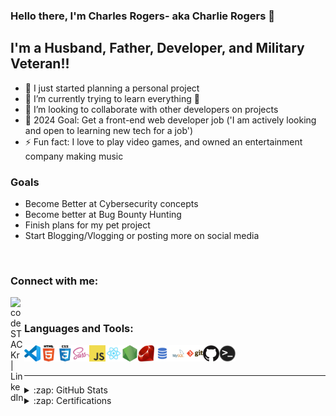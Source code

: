 ### Hello there, I'm Charles Rogers- aka Charlie Rogers 👋

## I'm a Husband, Father, Developer, and Military Veteran!!

- 🔭 I just started planning a personal project
- 🌱 I’m currently trying to learn everything 🤣
- 👯 I’m looking to collaborate with other developers on projects
- 🥅 2024 Goal: Get a front-end web developer job ('I am actively looking and open to learning new tech for a job')
- ⚡ Fun fact: I love to play video games, and owned an entertainment company making music

### Goals
- Become Better at Cybersecurity concepts
- Become better at Bug Bounty Hunting
- Finish plans for my pet project
- Start Blogging/Vlogging or posting more on social media

<!-- ### Spotify Playing 🎧

[![spotify-github-profile](https://spotify-github-profile.vercel.app/api/view?uid=4fk58h2wceird8ffcx2u11ym0&cover_image=true&theme=novatorem)](https://github.com/kittinan/spotify-github-profile) -->

<br />

### Connect with me:

[<img align="left" alt="codeSTACKr | LinkedIn" width="22px" src="https://cdn.jsdelivr.net/npm/simple-icons@v3/icons/linkedin.svg" />][linkedin]

<br />

### Languages and Tools:

<img align="left" alt="Visual Studio Code" width="26px" src="https://raw.githubusercontent.com/github/explore/80688e429a7d4ef2fca1e82350fe8e3517d3494d/topics/visual-studio-code/visual-studio-code.png" />
<img align="left" alt="HTML5" width="26px" src="https://raw.githubusercontent.com/github/explore/80688e429a7d4ef2fca1e82350fe8e3517d3494d/topics/html/html.png" />
<img align="left" alt="CSS3" width="26px" src="https://raw.githubusercontent.com/github/explore/80688e429a7d4ef2fca1e82350fe8e3517d3494d/topics/css/css.png" />
<img align="left" alt="Sass" width="26px" src="https://raw.githubusercontent.com/github/explore/80688e429a7d4ef2fca1e82350fe8e3517d3494d/topics/sass/sass.png" />
<img align="left" alt="JavaScript" width="26px" src="https://raw.githubusercontent.com/github/explore/80688e429a7d4ef2fca1e82350fe8e3517d3494d/topics/javascript/javascript.png" />
<img align="left" alt="React" width="26px" src="https://raw.githubusercontent.com/github/explore/80688e429a7d4ef2fca1e82350fe8e3517d3494d/topics/react/react.png" />
<img align="left" alt="Node.js" width="26px" src="https://raw.githubusercontent.com/github/explore/80688e429a7d4ef2fca1e82350fe8e3517d3494d/topics/nodejs/nodejs.png" />
<img align="left" alt="Ruby" width="26px" src="https://raw.githubusercontent.com/github/explore/80688e429a7d4ef2fca1e82350fe8e3517d3494d/topics/ruby/ruby.png" />
<img align="left" alt="SQL" width="26px" src="https://raw.githubusercontent.com/github/explore/80688e429a7d4ef2fca1e82350fe8e3517d3494d/topics/sql/sql.png" />
<img align="left" alt="MySQL" width="26px" src="https://raw.githubusercontent.com/github/explore/80688e429a7d4ef2fca1e82350fe8e3517d3494d/topics/mysql/mysql.png" />
<img align="left" alt="Git" width="26px" src="https://raw.githubusercontent.com/github/explore/80688e429a7d4ef2fca1e82350fe8e3517d3494d/topics/git/git.png" />
<img align="left" alt="GitHub" width="26px" src="https://raw.githubusercontent.com/github/explore/78df643247d429f6cc873026c0622819ad797942/topics/github/github.png" />
<img align="left" alt="Terminal" width="26px" src="https://raw.githubusercontent.com/github/explore/80688e429a7d4ef2fca1e82350fe8e3517d3494d/topics/terminal/terminal.png" />

<br />
<br />

---

<details>
  <summary>:zap: GitHub Stats</summary>
  <img align="center" src="https://github-readme-stats.vercel.app/api/top-langs/?username=MisterC-Rogers&hide=html,css&html&title_color=ffffff&text_color=c9cacc&icon_color=2bbc8a&bg_color=1d1f21" />
  <img align="left" alt="MisterC-Rogers' GitHub Stats" src="https://github-readme-stats.vercel.app/api?username=MisterC-Rogers&show_icons=true&hide_border=true&theme=merko" />
</details>
 
<details>
  <summary>:zap: Certifications</summary>
  <a href='https://www.youracclaim.com/badges/a91f07fd-9f30-4386-80ab-006dbe79ae4c' target='_blank'>
    <img algin='left' alt='Lambda School' width='100px' src='https://images.youracclaim.com/size/340x340/images/866c4132-ed2f-44f5-83df-86bf2ae639d9/lambda-badge-full-stack-web.png' />
  </a>
  <a href='https://www.credly.com/badges/a7524be0-0540-4f29-b06e-95771e5825b0' target='_blank'>
    <img algin='left' alt='Google Cybersecurity Cert' width='100px' src='https://images.credly.com/size/340x340/images/0bf0f2da-a699-4c82-82e2-56dcf1f2e1c7/image.png' />
  </a>
</details>

[linkedin]: https://linkedin.com/in/mister-rogers

